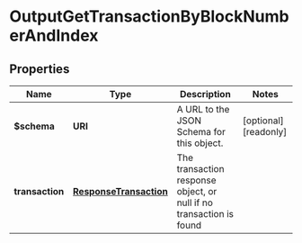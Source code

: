

# OutputGetTransactionByBlockNumberAndIndex


## Properties

| Name | Type | Description | Notes |
|------------ | ------------- | ------------- | -------------|
|**$schema** | **URI** | A URL to the JSON Schema for this object. |  [optional] [readonly] |
|**transaction** | [**ResponseTransaction**](ResponseTransaction.md) | The transaction response object, or null if no transaction is found |  |



